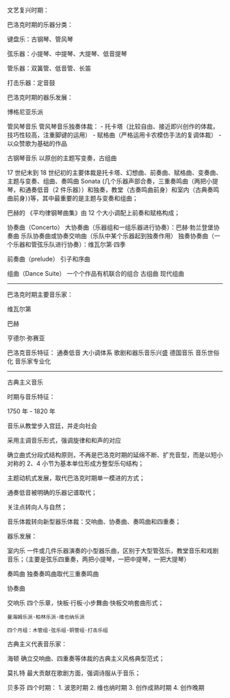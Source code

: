 文艺复兴时期：



巴洛克时期的乐器分类：

键盘乐：古钢琴、管风琴

弦乐器：小提琴、中提琴、大提琴、低音提琴

管乐器：双簧管、低音管、长笛

打击乐器：定音鼓

巴洛克时期的器乐发展：

博格尼亚乐派

管风琴音乐
  管风琴音乐独奏体裁：
    - 托卡塔（比较自由、接近即兴创作的体裁，技巧性较高，注重脚键的运用）
    - 赋格曲（严格运用卡农模仿手法的复调体裁）
    - 以众赞歌为基础的作品

古钢琴音乐
  以原创的主题写变奏，古组曲

17 世纪末到 18 世纪初的主要体裁是托卡塔、幻想曲、前奏曲、赋格曲、变奏曲、主题与变奏、组曲、奏鸣曲 Sonata (几个乐器声部合奏，三重奏鸣曲（两把小提琴，和通奏低音（2 件乐器））和独奏，教堂（古奏鸣曲前身）和室内（古典奏鸣曲前身）)等，其中最重要的是主题与变奏和组曲；

巴赫的 《平均律钢琴曲集》由 12 个大小调配上前奏和赋格构成；

协奏曲（Concerto）
  大协奏曲（乐器组和一组乐器进行协奏）：巴赫·勃兰登堡协奏曲
  乐队协奏曲或协奏交响曲（乐队中某个乐器起到独奏作用）
  独奏协奏曲（一个乐器和管弦乐队进行协奏）：维瓦尔第·四季

前奏曲（prelude）
  引子和序曲

组曲（Dance Suite）
  一个个作品有机联合的组合
  古组曲
  现代组曲

---

巴洛克时期主要音乐家：
  
  维瓦尔第

  巴赫

  亨德尔·弥赛亚

巴洛克音乐特征：
  通奏低音
  大小调体系
  歌剧和器乐音乐兴盛
  德国音乐
  音乐世俗化
  音乐家专业化

---

古典主义音乐

时期与音乐特征：

  1750 年 - 1820 年

  音乐从教堂步入宫廷，并走向社会

  采用主调音乐形式，强调旋律和和声的对应

  确立曲式分段式结构原则，不再是巴洛克时期的延绵不断、扩充音型，而是以短小对称的 2、4 小节为基本单位形成方整型乐句结构；

  主题动机式发展，取代巴洛克时期单一模进的方式；

  通奏低音被明确的乐器记谱取代；

  关注点转向人与自然；

  音乐体裁转向新型器乐体裁：交响曲、协奏曲、奏鸣曲和四重奏；

器乐发展：

  室内乐
    一件或几件乐器演奏的小型器乐曲，区别于大型管弦乐，教堂音乐和戏剧音乐；（主要是弦乐四重奏，两把小提琴，一把中提琴，一把大提琴）

  奏鸣曲
    独奏奏鸣曲取代三重奏鸣曲
  
  协奏曲

  交响乐
    四个乐章，快板·行板·小步舞曲·快板交响套曲形式；

    曼海姆乐派·柏林乐派·维也纳乐派

    四个月组：木管组·弦乐组·铜管组·打击乐组
  
古典主义代表音乐家：

  海顿
    确立交响曲、四重奏等体裁的古典主义风格典型范式；

  莫扎特
    最大贡献在歌剧方面，强调诗服从于音乐；
    
  贝多芬
    四个时期：
      1. 波恩时期
      2. 维也纳时期
      3. 创作成熟时期
      4. 创作晚期
      








